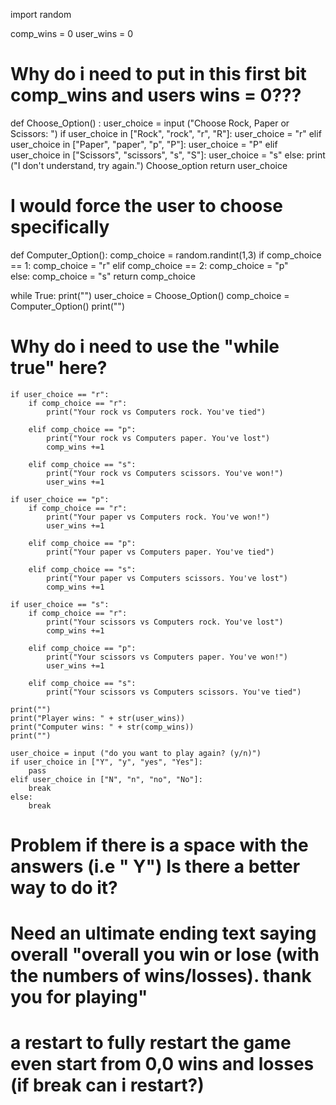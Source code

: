 import random

comp_wins = 0
user_wins = 0

# Why do i need to put in this first bit comp_wins and users wins = 0???

def Choose_Option() :
    user_choice = input ("Choose Rock, Paper or Scissors: ")
    if user_choice in ["Rock", "rock", "r", "R"]:
        user_choice = "r"
    elif user_choice in ["Paper", "paper", "p", "P"]:
        user_choice = "P"
    elif user_choice in ["Scissors", "scissors", "s", "S"]:
        user_choice = "s"
    else:
        print ("I don't understand, try again.")
        Choose_option
    return user_choice

# I would force the user to choose specifically

def Computer_Option():
    comp_choice = random.randint(1,3)
    if comp_choice == 1:
        comp_choice = "r"
    elif comp_choice == 2:
        comp_choice = "p"  
    else:
        comp_choice = "s"
    return comp_choice

while True:
    print("")
    user_choice = Choose_Option()
    comp_choice = Computer_Option()
    print("")

# Why do i need to use the "while true" here?

    if user_choice == "r":
        if comp_choice == "r":
            print("Your rock vs Computers rock. You've tied")
            
        elif comp_choice == "p":
            print("Your rock vs Computers paper. You've lost")
            comp_wins +=1
            
        elif comp_choice == "s":
            print("Your rock vs Computers scissors. You've won!")
            user_wins +=1

    if user_choice == "p":
        if comp_choice == "r":
            print("Your paper vs Computers rock. You've won!")
            user_wins +=1
            
        elif comp_choice == "p":
            print("Your paper vs Computers paper. You've tied")
            
        elif comp_choice == "s":
            print("Your paper vs Computers scissors. You've lost")
            comp_wins +=1

    if user_choice == "s":
        if comp_choice == "r":
            print("Your scissors vs Computers rock. You've lost")
            comp_wins +=1
            
        elif comp_choice == "p":
            print("Your scissors vs Computers paper. You've won!")
            user_wins +=1
            
        elif comp_choice == "s":
            print("Your scissors vs Computers scissors. You've tied")

    print("")
    print("Player wins: " + str(user_wins))
    print("Computer wins: " + str(comp_wins))
    print("")

    user_choice = input ("do you want to play again? (y/n)")
    if user_choice in ["Y", "y", "yes", "Yes"]:
        pass
    elif user_choice in ["N", "n", "no", "No"]:
        break
    else:
        break
    
 # Problem if there is a space with the answers (i.e " Y") Is there a better way to do it?
 
 # Need an ultimate ending text saying overall "overall you win or lose (with the numbers of wins/losses). thank you for playing"
 
 # a restart to fully restart the game even start from 0,0 wins and losses (if break can i restart?) 
